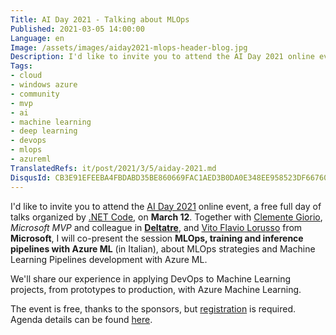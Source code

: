 ```yaml
---
Title: AI Day 2021 - Talking about MLOps
Published: 2021-03-05 14:00:00
Language: en
Image: /assets/images/aiday2021-mlops-header-blog.jpg
Description: I'd like to invite you to attend the AI Day 2021 online event, a free full day of talks organized by .NET Code, on March 12. Together with Clemente Giorio, Microsoft MVP and colleague of mine in Deltatre, and Vito Flavio Lorusso from Microsoft, I will co-present a session about MLOps strategies and Machine Learning Pipelines with Azure ML. We'll share our experience in applying DevOps to Machine Learning projects, from prototypes to production, with Azure Machine Learning services and other open-source tools and frameworks.
Tags:
- cloud
- windows azure
- community
- mvp
- ai
- machine learning
- deep learning
- devops
- mlops
- azureml
TranslatedRefs: it/post/2021/3/5/aiday-2021.md
DisqusId: CB3E91EFEEBA4FBDABD35BE860669FAC1AED3B0DA0E348EE958523DF6676001D
---
```

I'd like to invite you to attend the <a href="https://aiday.dotnetdev.it/" target="_blank">AI Day 2021</a> online event, a free full day of talks organized by <a href="https://www.facebook.com/DotNetCode.IT" target="_blank">.NET Code</a>, on **March 12**. Together with <a href="https://www.linkedin.com/in/clemente-giorio-03a61811/" target="_blank">Clemente Giorio</a>, *Microsoft MVP* and colleague in <a href="https://www.deltatre.com" target="_blank">**Deltatre**</a>, and <a href="https://www.linkedin.com/in/vito-flavio-lorusso-a993203/" target="_blank">Vito Flavio Lorusso</a> from **Microsoft**, I will co-present the session **MLOps, training and inference pipelines with Azure ML** (in Italian), about MLOps strategies and Machine Learning Pipelines development with Azure ML.

We'll share our experience in applying DevOps to Machine Learning projects, from prototypes to production, with Azure Machine Learning.

The event is free, thanks to the sponsors, but <a href="https://www.eventbrite.it/e/registrazione-ai-day-2021-134614247839" target="_blank">registration</a> is required. Agenda details can be found <a href="https://aiday.dotnetdev.it/agenda" target="_blank">here</a>.
